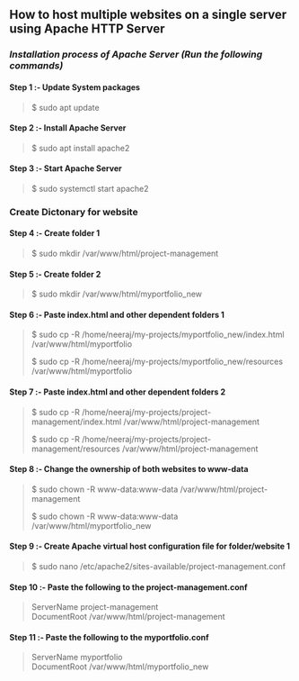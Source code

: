 ## How to host multiple websites on a single server using Apache HTTP Server
### _Installation process of Apache Server (Run the following commands)_
#### Step 1 :- Update System packages
> $ sudo apt update
#### Step 2 :- Install Apache Server
> $ sudo apt install apache2
#### Step 3 :- Start Apache Server
> $ sudo systemctl start apache2
### Create Dictonary for website
#### Step 4 :- Create folder 1
> $ sudo mkdir /var/www/html/project-management
#### Step 5 :- Create folder 2
> $ sudo mkdir /var/www/html/myportfolio_new
#### Step 6 :- Paste index.html and other dependent folders 1
> $ sudo cp -R /home/neeraj/my-projects/myportfolio_new/index.html /var/www/html/myportfolio
>
> $ sudo cp -R /home/neeraj/my-projects/myportfolio_new/resources /var/www/html/myportfolio
#### Step 7 :- Paste index.html and other dependent folders 2
> $ sudo cp -R /home/neeraj/my-projects/project-management/index.html /var/www/html/project-management
>
> $ sudo cp -R /home/neeraj/my-projects/project-management/resources /var/www/html/project-management
#### Step 8 :- Change the ownership of both websites to www-data
> $ sudo chown -R www-data:www-data /var/www/html/project-management
>
> $ sudo chown -R www-data:www-data /var/www/html/myportfolio_new
#### Step 9 :- Create Apache virtual host configuration file for folder/website 1
> $ sudo nano /etc/apache2/sites-available/project-management.conf
#### Step 10 :- Paste the following to the project-management.conf
> ServerName  project-management<br/>
DocumentRoot /var/www/html/project-management
#### Step 11 :- Paste the following to the myportfolio.conf
> ServerName myportfolio<br/>
DocumentRoot /var/www/html/myportfolio_new
